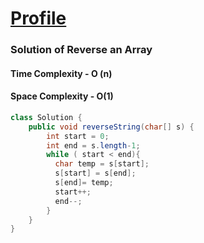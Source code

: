  [ Profile ](https://github.com/rath23)
 ========

### Solution of Reverse an Array
#### Time Complexity - O (n)
#### Space Complexity - O(1)

```java 
class Solution {
    public void reverseString(char[] s) {
        int start = 0;
        int end = s.length-1; 
        while ( start < end){
          char temp = s[start];
          s[start] = s[end];
          s[end]= temp;
          start++;
          end--;
        }
    }
}
```